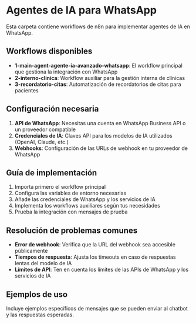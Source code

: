 # Agentes de IA para WhatsApp

Esta carpeta contiene workflows de n8n para implementar agentes de IA en WhatsApp.

## Workflows disponibles

- **1-main-agent-agente-ia-avanzado-whatsapp**: El workflow principal que gestiona la integración con WhatsApp
- **2-interno-clinica**: Workflow auxiliar para la gestión interna de clínicas
- **3-recordatorio-citas**: Automatización de recordatorios de citas para pacientes

## Configuración necesaria

1. **API de WhatsApp**: Necesitas una cuenta en WhatsApp Business API o un proveedor compatible
2. **Credenciales de IA**: Claves API para los modelos de IA utilizados (OpenAI, Claude, etc.)
3. **Webhooks**: Configuración de las URLs de webhook en tu proveedor de WhatsApp

## Guía de implementación

1. Importa primero el workflow principal
2. Configura las variables de entorno necesarias
3. Añade las credenciales de WhatsApp y los servicios de IA
4. Implementa los workflows auxiliares según tus necesidades
5. Prueba la integración con mensajes de prueba

## Resolución de problemas comunes

- **Error de webhook**: Verifica que la URL del webhook sea accesible públicamente
- **Tiempos de respuesta**: Ajusta los timeouts en caso de respuestas lentas del modelo de IA
- **Límites de API**: Ten en cuenta los límites de las APIs de WhatsApp y los servicios de IA

## Ejemplos de uso

Incluye ejemplos específicos de mensajes que se pueden enviar al chatbot y las respuestas esperadas.
